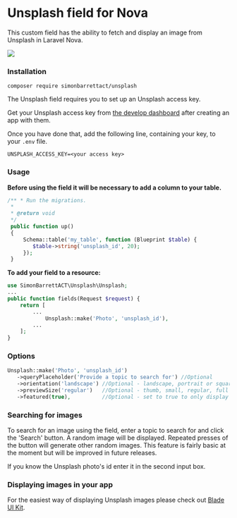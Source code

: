 # Unsplash field for Nova

This custom field has the ability to fetch and display an image from Unsplash in Laravel Nova.

![](https://user-images.githubusercontent.com/57679318/93665713-a9300880-fa70-11ea-9b1e-1e784d111bf6.png)

### Installation

```shell
composer require simonbarrettact/unsplash
```

The Unsplash field requires you to set up an Unsplash access key.

Get your Unsplash access key from [the develop dashboard](https://unsplash.com/developers) after creating an app with them.

Once you have done that, add the following line, containing your key, to your `.env` file.

```
UNSPLASH_ACCESS_KEY=<your access key>
```

### Usage

**Before using the field it will be necessary to add a column to your table.**

```php
/** * Run the migrations. 
 * 
 * @return void 
 */
 public function up()
 {    
     Schema::table('my_table', function (Blueprint $table) {
        $table->string('unsplash_id', 20);
     });
 }
```

**To add your field to a resource:**

```php
use SimonBarrettACT\Unsplash\Unsplash;
...
public function fields(Request $request) {
    return [
        ...
            Unsplash::make('Photo', 'unsplash_id'),
        ...
    ];
}          
```

### Options

```php
Unsplash::make('Photo', 'unsplash_id')
   ->queryPlaceholder('Provide a topic to search for') //Optional
   ->orientation('landscape') //Optional - landscape, portrait or squarish
   ->previewSize('regular')   //Optional - thumb, small, regular, full
   ->featured(true),          //Optional - set to true to only display 'featured' images
```

### Searching for images

To search for an image using the field, enter a topic to search for and click the 'Search' button. A random image will be displayed. Repeated presses of the button will generate other random images. This feature is fairly basic at the moment but will be improved in future releases.

If you know the Unsplash photo's id enter it in the second input box.

### Displaying images in your app

For the easiest way of displaying Unsplash images please check out [Blade UI Kit](https://blade-ui-kit.com/docs/0.x/unsplash).
